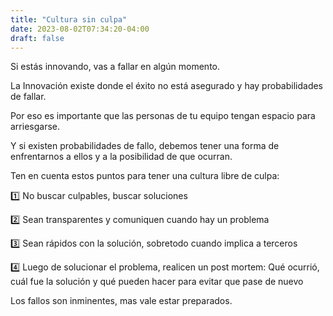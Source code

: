 ```yaml
---
title: "Cultura sin culpa"
date: 2023-08-02T07:34:20-04:00
draft: false
---
```

Si estás innovando, vas a fallar en algún momento.

La Innovación existe donde el éxito no está asegurado y hay probabilidades de fallar.

Por eso es importante que las personas de tu equipo tengan espacio para arriesgarse.

Y si existen probabilidades de fallo, debemos tener una forma de enfrentarnos a ellos y a la posibilidad de que ocurran.

Ten en cuenta estos puntos para tener una cultura libre de culpa:

1️⃣ No buscar culpables, buscar soluciones

2️⃣ Sean transparentes y comuniquen cuando hay un problema

3️⃣ Sean rápidos con la solución, sobretodo cuando implica a terceros

4️⃣ Luego de solucionar el problema, realicen un post mortem: Qué ocurrió, cuál fue la solución y qué pueden hacer para evitar que pase de nuevo

Los fallos son inminentes, mas vale estar preparados.

